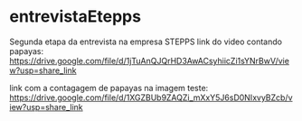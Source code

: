 # entrevistaEtepps
Segunda etapa da entrevista na empresa STEPPS
link do video contando papayas:
https://drive.google.com/file/d/1jTuAnQJQrHD3AwACsyhiicZi1sYNrBwV/view?usp=share_link

link com a contagagem de papayas na imagem teste:
https://drive.google.com/file/d/1XGZBUb9ZAQZi_mXxY5J6sD0NIxvyBZcb/view?usp=share_link
